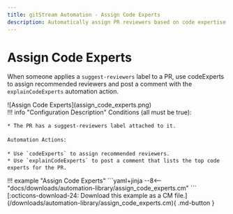 ```yaml
---
title: gitStream Automation - Assign Code Experts
description: Automatically assign PR reviewers based on code expertise.
---
```

# Assign Code Experts

When someone applies a `suggest-reviewers` label to a PR, use codeExperts to assign recommended reviewers and post a comment with the `explainCodeExperts` automation action.

<div class="automationImage" style="align:right" markdown="1">
![Assign Code Experts](assign_code_experts.png)
</div>
<div class="automationDescription" markdown="1">
!!! info "Configuration Description"
    Conditions (all must be true):

    * The PR has a suggest-reviewers label attached to it.

    Automation Actions:

    * Use `codeExperts` to assign recommended reviewers.
    * Use `explainCodeExperts` to post a comment that lists the top code experts for the PR.
</div>
<div class="automationExample" markdown="1">
!!! example "Assign Code Experts"
    ```yaml+jinja
    --8<-- "docs/downloads/automation-library/assign_code_experts.cm"
    ```
    <div class="result" markdown="1">
      <span>
      [:octicons-download-24: Download this example as a CM file.](/downloads/automation-library/assign_code_experts.cm){ .md-button }
      </span>
    </div>
</div>